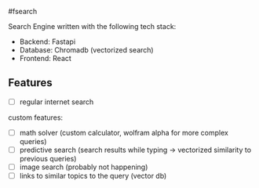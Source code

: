 #fsearch

Search Engine written with the following tech stack:

- Backend: Fastapi
- Database: Chromadb (vectorized search)
- Frontend: React

## Features

- [ ] regular internet search

custom features:

- [ ] math solver (custom calculator, wolfram alpha for more complex queries)
- [ ] predictive search (search results while typing -> vectorized similarity to previous queries)
- [ ] image search (probably not happening)
- [ ] links to similar topics to the query (vector db)